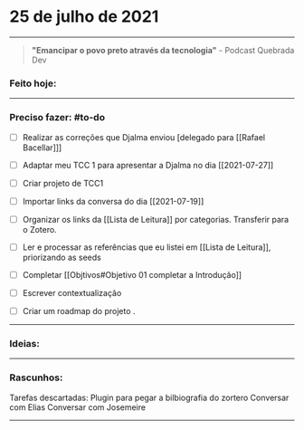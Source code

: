 # 25 de julho de 2021

----

> **"Emancipar o povo preto através da tecnologia"**
\- Podcast Quebrada Dev

### Feito hoje:

---

### Preciso fazer: #to-do
- [ ] Realizar as correções que Djalma enviou [delegado para [[Rafael Bacellar]]]

- [ ] Adaptar meu TCC 1 para apresentar a Djalma no dia [[2021-07-27]]
- [ ] Criar projeto de TCC1

- [ ] Importar links da conversa do dia [[2021-07-19]]
- [ ] Organizar os links da [[Lista de Leitura]] por categorias. Transferir para o Zotero.
- [ ] Ler e processar as referências que eu listei em [[Lista de Leitura]], priorizando as seeds

- [ ] Completar [[Objtivos#Objetivo 01 completar a Introdução]]
- [ ] Escrever contextualização


- [ ] Criar um roadmap do projeto
.

---

### Ideias:



---

### Rascunhos:
Tarefas descartadas: 
Plugin para pegar a bilbiografia do zortero
Conversar com Elias
Conversar com Josemeire

---


